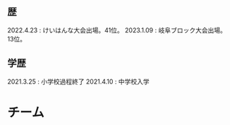 ## 歴
2022.4.23 : けいはんな大会出場。41位。
2023.1.09 : 岐阜ブロック大会出場。13位。

## 学歴
2021.3.25 : 小学校過程終了
2021.4.10 : 中学校入学

# チーム
